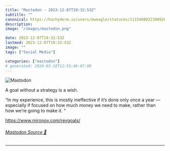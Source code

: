 ```yaml
---
title: "Mastodon - 2023-12-07T19:32:53Z"
subtitle: ""
canonical: https://hachyderm.io/users/mweagle/statuses/111540802230092094
description:
image: "/images/mastodon.png"

date: 2023-12-07T19:32:53Z
lastmod: 2023-12-07T19:32:53Z
image: ""
tags: ["Social Media"]

categories: ["mastodon"]
# generated: 2024-03-10T12:55:46-07:00
---
```

![Mastodon](/images/mastodon.png)

<p>A goal without a strategy is a wish. </p><p>“In my experience, this is mostly ineffective if it’s done only once a year — especially if focused on how much money we need to make, rather than how we’re going to make it. “</p><p><a href="https://www.mironov.com/revgoals/" target="_blank" rel="nofollow noopener noreferrer" translate="no"><span class="invisible">https://www.</span><span class="">mironov.com/revgoals/</span><span class="invisible"></span></a></p>


###### [Mastodon Source 🐘](https://hachyderm.io/@mweagle/111540802230092094)

___
